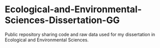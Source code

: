 # Ecological-and-Environmental-Sciences-Dissertation-GG
Public repository sharing code and raw data used for my dissertation in Ecological and Environmental Sciences. 
